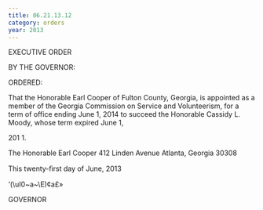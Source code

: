 ```yaml
---
title: 06.21.13.12
category: orders
year: 2013
---
```

 

EXECUTIVE ORDER

BY THE GOVERNOR:

ORDERED:

That the Honorable Earl Cooper of Fulton County, Georgia, is
appointed as a member of the Georgia Commission on Service and
Volunteerism, for a term of office ending June 1, 2014 to succeed
the Honorable Cassidy L. Moody, whose term expired June 1,

201 1.

The Honorable Earl Cooper
412 Linden Avenue
Atlanta, Georgia 30308

This twenty-ﬁrst day of June, 2013

‘(\uI0~a~\E)¢a£»

GOVERNOR

